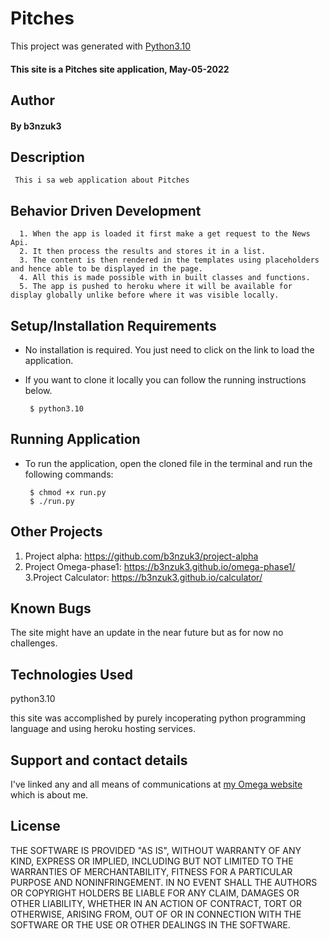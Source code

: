# Pitches

This project was generated with [Python3.10](https://www.python.org/downloads/release/python-3100/) 
#### This site is a Pitches site application, May-05-2022
## Author
#### By b3nzuk3
## Description
     This i sa web application about Pitches

## Behavior Driven Development
      1. When the app is loaded it first make a get request to the News Api.
      2. It then process the results and stores it in a list.
      3. The content is then rendered in the templates using placeholders and hence able to be displayed in the page.
      4. All this is made possible with in built classes and functions.
      5. The app is pushed to heroku where it will be available for display globally unlike before where it was visible locally.
      
## Setup/Installation Requirements
* No installation is required. You just need to click on the link to load the application.
* If you want to clone it locally you can follow the running instructions below.

       $ python3.10

## Running Application
* To run the application, open the cloned file in the terminal and run the following commands:

       $ chmod +x run.py
       $ ./run.py

## Other Projects
1. Project alpha:
https://github.com/b3nzuk3/project-alpha
2. Project Omega-phase1:
https://b3nzuk3.github.io/omega-phase1/
3.Project Calculator:
https://b3nzuk3.github.io/calculator/

## Known Bugs
The site might have an update in the near future but as for now no challenges.
## Technologies Used
python3.10

this site was accomplished by purely incoperating python programming language and using heroku hosting services.

## Support and contact details
I've linked any and all means of communications at [my Omega website](https://b3nzuk3.github.io/omega-phase1/) which is about me.

## License
THE SOFTWARE IS PROVIDED "AS IS", WITHOUT WARRANTY OF ANY KIND,
EXPRESS OR IMPLIED, INCLUDING BUT NOT LIMITED TO THE WARRANTIES OF
MERCHANTABILITY, FITNESS FOR A PARTICULAR PURPOSE AND
NONINFRINGEMENT. IN NO EVENT SHALL THE AUTHORS OR COPYRIGHT HOLDERS BE
LIABLE FOR ANY CLAIM, DAMAGES OR OTHER LIABILITY, WHETHER IN AN ACTION
OF CONTRACT, TORT OR OTHERWISE, ARISING FROM, OUT OF OR IN CONNECTION
WITH THE SOFTWARE OR THE USE OR OTHER DEALINGS IN THE SOFTWARE.
